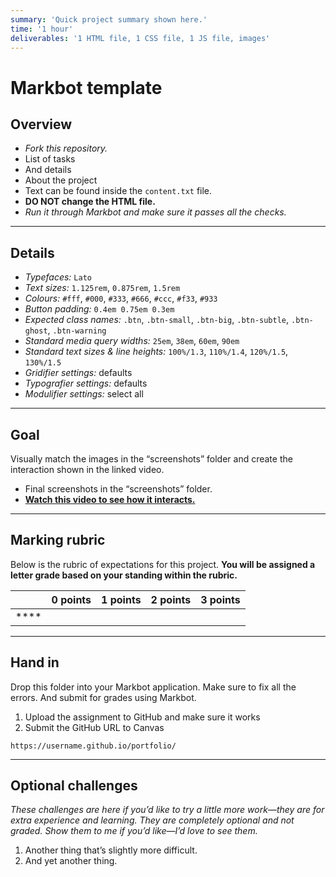 ```yaml
---
summary: 'Quick project summary shown here.'
time: '1 hour'
deliverables: '1 HTML file, 1 CSS file, 1 JS file, images'
---
```


# Markbot template

## Overview

- *Fork this repository.*
- List of tasks
- And details
- About the project
- Text can be found inside the `content.txt` file.
- **DO NOT change the HTML file.**
- *Run it through Markbot and make sure it passes all the checks.*

---

## Details

- *Typefaces:* `Lato`
- *Text sizes:* `1.125rem`, `0.875rem`, `1.5rem`
- *Colours:* `#fff`, `#000`, `#333`, `#666`, `#ccc`, `#f33`, `#933`
- *Button padding:* `0.4em 0.75em 0.3em`
- *Expected class names:* `.btn`, `.btn-small`, `.btn-big`, `.btn-subtle`, `.btn-ghost`, `.btn-warning`
- *Standard media query widths:* `25em`, `38em`, `60em`, `90em`
- *Standard text sizes & line heights:* `100%/1.3`, `110%/1.4`, `120%/1.5`, `130%/1.5`
- *Gridifier settings:* defaults
- *Typografier settings:* defaults
- *Modulifier settings:* select all

---

## Goal

Visually match the images in the “screenshots” folder and create the interaction shown in the linked video.

- Final screenshots in the “screenshots” folder.
- [**Watch this video to see how it interacts.**](https://youtu.be/)

---

## Marking rubric

Below is the rubric of expectations for this project. **You will be assigned a letter grade based on your standing within the rubric.**

| | 0 points | 1 points | 2 points | 3 points |
| --- | --- | --- | --- | --- |
| **** |  |  |  |  |

---

## Hand in

Drop this folder into your Markbot application. Make sure to fix all the errors. And submit for grades using Markbot.

1. Upload the assignment to GitHub and make sure it works
2. Submit the GitHub URL to Canvas

```
https://username.github.io/portfolio/
```

---

## Optional challenges

*These challenges are here if you’d like to try a little more work—they are for extra experience and learning. They are completely optional and not graded. Show them to me if you’d like—I’d love to see them.*

1. Another thing that’s slightly more difficult.
2. And yet another thing.

